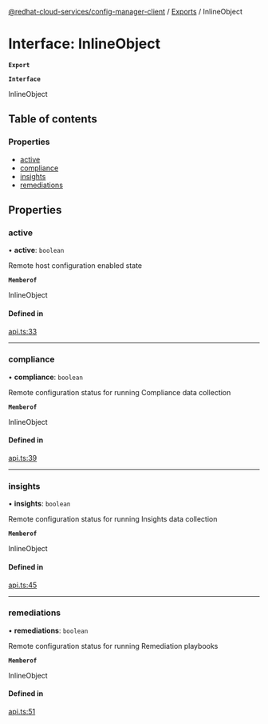 [@redhat-cloud-services/config-manager-client](../README.md) / [Exports](../modules.md) / InlineObject

# Interface: InlineObject

**`Export`**

**`Interface`**

InlineObject

## Table of contents

### Properties

- [active](InlineObject.md#active)
- [compliance](InlineObject.md#compliance)
- [insights](InlineObject.md#insights)
- [remediations](InlineObject.md#remediations)

## Properties

### active

• **active**: `boolean`

Remote host configuration enabled state

**`Memberof`**

InlineObject

#### Defined in

[api.ts:33](https://github.com/mkholjuraev/javascript-clients/blob/master/packages/config-manager/api.ts#L33)

___

### compliance

• **compliance**: `boolean`

Remote configuration status for running Compliance data collection

**`Memberof`**

InlineObject

#### Defined in

[api.ts:39](https://github.com/mkholjuraev/javascript-clients/blob/master/packages/config-manager/api.ts#L39)

___

### insights

• **insights**: `boolean`

Remote configuration status for running Insights data collection

**`Memberof`**

InlineObject

#### Defined in

[api.ts:45](https://github.com/mkholjuraev/javascript-clients/blob/master/packages/config-manager/api.ts#L45)

___

### remediations

• **remediations**: `boolean`

Remote configuration status for running Remediation playbooks

**`Memberof`**

InlineObject

#### Defined in

[api.ts:51](https://github.com/mkholjuraev/javascript-clients/blob/master/packages/config-manager/api.ts#L51)
